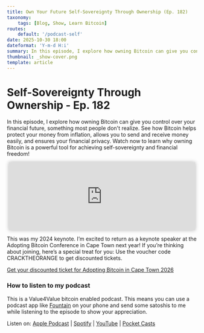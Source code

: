 ```yaml
---
title: Own Your Future Self-Sovereignty Through Ownership (Ep. 182)
taxonomy:
    tags: [Blog, Show, Learn Bitcoin]
routes:
    default: '/podcast-self'
date: 2025-10-30 18:00
dateformat: 'Y-m-d H:i'
summary: In this episode, I explore how owning Bitcoin can give you control over your financial future, something most people don't realize. Keynote from Adopting Bitcoin in Cape Town.
thumbnail: _show-cover.png
template: article
---
```


# Self-Sovereignty Through Ownership - Ep. 182

In this episode, I explore how owning Bitcoin can give you control over your financial future, something most people don't realize. See how Bitcoin helps protect your money from inflation, allows you to send and receive money easily, and ensures your financial privacy. Watch now to learn why owning Bitcoin is a powerful tool for achieving self-sovereignty and financial freedom!

<iframe src="https://www.vodio.fr/frameplay.php?idref=28754&urlref=1" style="border: 0px none; box-shadow: rgba(0, 0, 0, 0.28) 0px 0px 10px; width: calc(100% - 10px); height: 180px; margin-left: 5px; padding: 0;" scrolling="no"></iframe>

This was my 2024 keynote. I’m excited to return as a keynote speaker at the Adopting Bitcoin Conference in Cape Town next year! If you’re thinking about joining, here’s a special treat for you: Use the ​voucher code CRACKTHEORANGE​ to get discounted tickets.

[Get your discounted ticket for Adopting Bitcoin in Cape Town 2026](https://pretix.eu/machankura/ABCPT26/redeem?voucher=CRACKTHEORANGE)

### How to listen to my podcast

This is a Value4Value bitcoin enabled podcast. This means you can use a podcast app like [Fountain](https://fountain.fm) on your phone and send some satoshis to me while listening to the episode to show your appreciation. 

Listen on: [Apple Podcast](https://podcasts.apple.com/at/podcast/the-anita-posch-show-a-bitcoin-only-podcast/id1432576313) | [Spotify](https://open.spotify.com/show/0EJu3cMWF0AMxeO8NMH71z) | [YouTube](https://www.youtube.com/playlist?list=PL2zepPkogWotoUrb4T2XjLHa3SGHT5IX-) | [Pocket Casts](https://pca.st/YYPf) 

